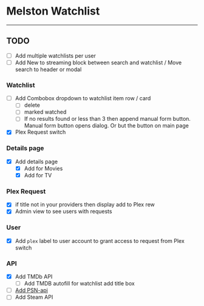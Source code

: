 
# Melston Watchlist

---

## TODO

- [ ] Add multiple watchlists per user
- [ ] Add New to streaming block between search and watchlist / Move search to header or modal

### Watchlist

- [ ] Add Combobox dropdown to watchlist item row / card
  - [ ] delete
  - [ ] marked watched
  - [ ] If no results found or less than 3 then append manual form button. Manual form button opens dialog. Or but the button on main page
- [x] Plex Request switch

### Details page

- [x] Add details page
  - [x] Add for Movies
  - [x] Add for TV

### Plex Request

- [x] if title not in your providers then display add to Plex rew
- [x] Admin view to see users with requests

### User

- [x] Add `plex` label to user account to grant access to request from Plex switch

### API

- [X] Add TMDb API
  - [ ] Add TMDB autofill for watchlist add title box

- [ ] [Add PSN-api](https://www.npmjs.com/package/psn-api)
- [ ] Add Steam API
